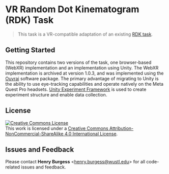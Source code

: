 # VR Random Dot Kinematogram (RDK) Task

> This task is a VR-compatible adaptation of an existing [RDK task](https://github.com/Brain-Development-and-Disorders-Lab/task_rdk).

## Getting Started

This repository contains two versions of the task, one browser-based (WebXR) implementation and an implementation using Unity. The WebXR implementation is archived at version 1.0.3, and was implemented using the [Ouvrai](https://github.com/EvanCesanek/Ouvrai) software package. The primary advantage of migrating to Unity is the ability to use eye-tracking capabilities and operate natively on the Meta Quest Pro headsets. [Unity Experiment Framework](https://immersivecognition.com/unity-experiment-framework/) is used to create experiment structure and enable data collection.

## License

<!-- CC BY-NC-SA 4.0 License -->
<a rel="license" href="http://creativecommons.org/licenses/by-nc-sa/4.0/">
  <img alt="Creative Commons License" style="border-width:0" src="https://i.creativecommons.org/l/by-nc-sa/4.0/88x31.png" />
</a>
<br />
This work is licensed under a <a rel="license" href="http://creativecommons.org/licenses/by-nc-sa/4.0/">Creative Commons Attribution-NonCommercial-ShareAlike 4.0 International License</a>.

## Issues and Feedback

Please contact **Henry Burgess** <[henry.burgess@wustl.edu](mailto:henry.burgess@wustl.edu)> for all code-related issues and feedback.
